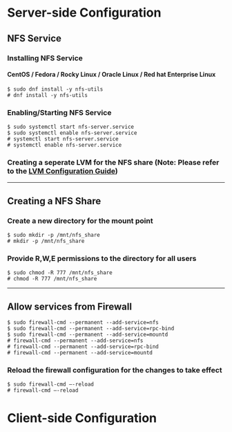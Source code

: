 # Server-side Configuration
## NFS Service
### Installing NFS Service
#### CentOS / Fedora / Rocky Linux / Oracle Linux / Red hat Enterprise Linux
```
$ sudo dnf install -y nfs-utils
# dnf install -y nfs-utils
```

### Enabling/Starting NFS Service
```
$ sudo systemctl start nfs-server.service
$ sudo systemctl enable nfs-server.service
# systemctl start nfs-server.service
# systemctl enable nfs-server.service
```

### Creating a seperate LVM for the NFS share (Note: Please refer to the [LVM Configuration Guide](lvm-configuration.md))
---

## Creating a NFS Share
### Create a new directory for the mount point
```
$ sudo mkdir -p /mnt/nfs_share
# mkdir -p /mnt/nfs_share
```

### Provide R,W,E permissions to the directory for all users
```
$ sudo chmod -R 777 /mnt/nfs_share
# chmod -R 777 /mnt/nfs_share
```
---
## Allow services from Firewall
```
$ sudo firewall-cmd --permanent --add-service=nfs
$ sudo firewall-cmd --permanent --add-service=rpc-bind
$ sudo firewall-cmd --permanent --add-service=mountd
# firewall-cmd --permanent --add-service=nfs
# firewall-cmd --permanent --add-service=rpc-bind
# firewall-cmd --permanent --add-service=mountd
```

### Reload the firewall configuration for the changes to take effect
```
$ sudo firewall-cmd –-reload
# firewall-cmd –-reload
```


# Client-side Configuration
